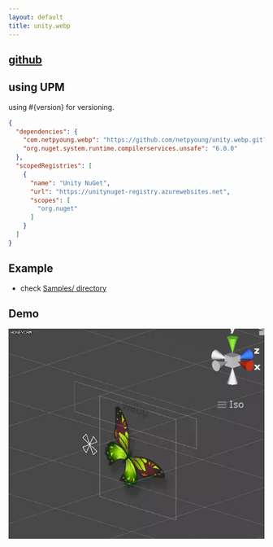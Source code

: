 ```yaml
---
layout: default
title: unity.webp
---
```


## [github](https://github.com/netpyoung/unity.webp)


## using UPM

using #{version} for versioning.

``` json
{
  "dependencies": {
    "com.netpyoung.webp": "https://github.com/netpyoung/unity.webp.git?path=unity_project/Assets/unity.webp#0.3.18",
    "org.nuget.system.runtime.compilerservices.unsafe": "6.0.0"
  },
  "scopedRegistries": [
    {
      "name": "Unity NuGet",
      "url": "https://unitynuget-registry.azurewebsites.net",
      "scopes": [
        "org.nuget"
      ]
    }
  ]
}
```

## Example

- check [Samples/ directory](https://github.com/netpyoung/unity.webp/tree/master/unity_project/Assets/Samples)


## Demo

![animation.webp](./animation.webp)
